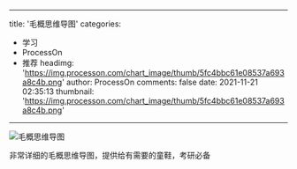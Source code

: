 
---
title: '毛概思维导图'
categories: 
 - 学习
 - ProcessOn
 - 推荐
headimg: 'https://img.processon.com/chart_image/thumb/5fc4bbc61e08537a693a8c4b.png'
author: ProcessOn
comments: false
date: 2021-11-21 02:35:13
thumbnail: 'https://img.processon.com/chart_image/thumb/5fc4bbc61e08537a693a8c4b.png'
---

<div>   
<img class="thumb" alt="毛概思维导图" src="https://img.processon.com/chart_image/thumb/5fc4bbc61e08537a693a8c4b.png" referrerpolicy="no-referrer">
<p>非常详细的毛概思维导图，提供给有需要的童鞋，考研必备</p>  
</div>
            